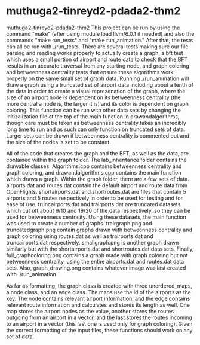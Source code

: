 # muthuga2-tinreyd2-pdada2-thm2
muthuga2-tinreyd2-pdada2-thm2
This project can be run by using the command "make" (after using module load llvm/6.0.1 if needed) and also the commands "make run_tests" and "make run_animation." After that, the tests can all be run with ./run_tests. There are several tests making sure our file parsing and reading works properly to actually create a graph, a bft test which uses a small portion of airport and route data to check that the BFT results in an accurate traversal from any starting node, and graph coloring and betweenness centrality tests that ensure these algorithms work properly on the same small set of graph data. Running ./run_animation will draw a graph using a truncated set of airport data including about a tenth of the data in order to create a visual represenation of the graph, where the size of an airport node is dependent on its betweenness centrality (the more central a node is, the larger it is) and its color is dependent on graph coloring. This function can be run with other data sets by changing the initizalization file at the top of the main function in drawandalgorithms, though care must be taken as betweenness centrality takes an incredibly long time to run and as such can only function on truncated sets of data. Larger sets can be drawn if betweenness centrality is commented out and the size of the nodes is set to be constant.

All of the code that creates the graph and the BFT, as well as the data, are contained within the graph folder. The lab_inheritance folder contains the drawable classes. Algorithms.cpp contains betweenness centrality and graph coloring, and drawandalgorithms.cpp contains the main function which draws a graph. Within the graph folder, there are a few sets of data. airports.dat and routes.dat contain the default airport and route data from OpenFlights. shortairports.dat and shortroutes.dat are files that contain 5 airports and 5 routes respectively in order to be used for testing and for ease of use. truncairports.dat and trairports.dat are truncated datasets which cut off about 9/10 and 19/20 of the data respectively, so they can be used for betweenness centrality. Using these datasets, the main function was used to create a number of graphs. trairgraph.png and truncatedgraph.png contain graphs drawn with betweenness centrality and graph coloring using routes.dat as well as trairports.dat and truncairports.dat respectively. smallgraph.png is another graph drawn similarly but with the shortairports.dat and shortroutes.dat data sets. Finally, full_graphcoloring.png contains a graph made with graph coloring but not betweenness centrality, using the entire airports.dat and routes.dat data sets. Also, graph_drawing.png contains whatever image was last created with ./run_animation.

As far as formatting, the graph class is created with three unordered_maps, a node class, and an edge class. The maps use the id of the airports as the key. The node contains relevant airport information, and the edge contains relevant route information and calculates and stores its length as well. One map stores the airport nodes as the value, another stores the routes outgoing from an airport in a vector, and the last stores the routes incoming to an airport in a vector (this last one is used only for graph coloring). Given the correct formatting of the input files, these functions should work on any set of data.
